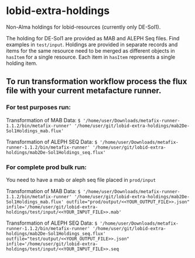# lobid-extra-holdings
Non-Alma holdings for lobid-resources (currently only DE-Sol1).

The holding for DE-Sol1 are provided as MAB and ALEPH Seq files. Find examples in `test/input`. Holdings are provided in separate records and items for the same resource need to be merged as different objects in `hasItem` for a single resource. Each item in `hasItem` represents a single holding item.

## To run transformation workflow process the flux file with your current metafacture runner.

### For test purposes run:

Transformation of MAB Data:
`$ '/home/user/Downloads/metafix-runner-1.1.2/bin/metafix-runner' '/home/user/git/lobid-extra-holdings/mab2De-Sol1Holdings_mab.flux'`

Transformation of ALEPH SEQ Data:
`$ '/home/user/Downloads/metafix-runner-1.1.2/bin/metafix-runner' '/home/user/git/lobid-extra-holdings/mab2De-Sol1Holdings_seq.flux'`

### For complete prod bulk run:
You need to have a mab or aleph seq file placed in `prod/input`

Transformation of MAB Data:
`$ '/home/user/Downloads/metafix-runner-1.1.2/bin/metafix-runner' '/home/user/git/lobid-extra-holdings/mab2De-Sol1Holdings_mab.flux' outfile="prod/output/<<YOUR_OUTPUT_FILE>>.json" infile='/home/user/git/lobid-extra-holdings/test/input/<<YOUR_INPUT_FILE>>.mab'`

Transformation of ALEPH SEQ Data:
`$ '/home/user/Downloads/metafix-runner-1.1.2/bin/metafix-runner' '/home/user/git/lobid-extra-holdings/mab2De-Sol1Holdings_seq.flux' outfile="test/output/<<YOUR_OUTPUT_FILE>>.json" infile='/home/user/git/lobid-extra-holdings/test/input/<<YOUR_INPUT_FILE>>.seq`
